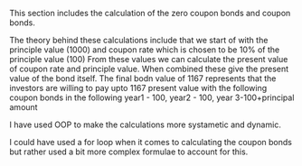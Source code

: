 This section includes the calculation of the zero coupon bonds and coupon bonds.

The theory behind these calculations include that we start of with the principle value (1000) and coupon rate which is chosen to be 10% of the principle value (100)
From these values we can calculate the present value of coupon rate and principle value. When combined these give the present value of the bond itself. 
The final bodn value of 1167 represents that the investors are willing to pay upto 1167 present value with the following coupon bonds in the following year1 - 100, year2 - 100, year 3-100+principal amount

I have used OOP to make the calculations more systametic and dynamic.

I could have used a for loop when it comes to calculating the coupon bonds but rather used a bit more complex formulae to account for this. 
